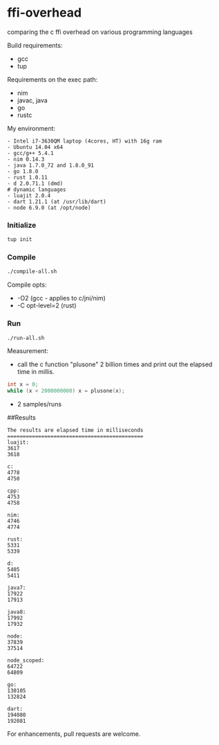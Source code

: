 ffi-overhead
============

comparing the c ffi overhead on various programming languages

Build requirements:
- gcc
- tup

Requirements on the exec path:
- nim
- javac, java
- go
- rustc

My environment:
```
- Intel i7-3630QM laptop (4cores, HT) with 16g ram
- Ubuntu 14.04 x64
- gcc/g++ 5.4.1
- nim 0.14.3
- java 1.7.0_72 and 1.8.0_91
- go 1.8.0
- rust 1.0.11
- d 2.0.71.1 (dmd)
# dynamic languages 
- luajit 2.0.4
- dart 1.21.1 (at /usr/lib/dart)
- node 6.9.0 (at /opt/node)
```

### Initialize
```sh
tup init
```

### Compile
```sh
./compile-all.sh
```

Compile opts:
- -O2 (gcc - applies to c/jni/nim)
- -C opt-level=2 (rust)

### Run
```sh
./run-all.sh
```

Measurement:
- call the c function "plusone" 2 billion times and print out the elapsed time in millis.
 ```c
int x = 0;
while (x < 2000000000) x = plusone(x);
 ```

- 2 samples/runs

##Results
```
The results are elapsed time in milliseconds
============================================
luajit:
3617
3618

c:
4778
4750

cpp:
4753
4758

nim:
4746
4774

rust:
5331
5339

d:
5405
5411

java7:
17922
17913

java8:
17992
17932

node:
37839
37514

node_scoped:
64722
64809

go:
130105
132824

dart:
194080
192081
```

For enhancements, pull requests are welcome.

